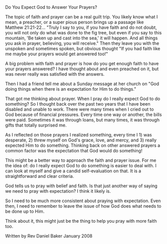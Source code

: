 Do You Expect God to Answer Your Prayers?

The topic of faith and prayer can be a real guilt trip. You likely know what I mean, a preacher, or a super pious person brings up a passage like Matthew 21:21-22...  "Truly I say to you, if you have faith and do not doubt, you will not only do what was done to the fig tree, but even if you say to this mountain, 'Be taken up and cast into the sea,' it will happen. And all things you ask in prayer, believing, you will receive." Then they leave you with the unspoken and sometimes spoken, but obvious thought "If you had faith like me maybe your prayers would get answered too!"

A big problem with faith and prayer is how do you get enough faith to have your prayers answered? I have thought about and even preached on it, but was never really was satisfied with the answers. 

Then I had a friend tell me about a Sunday message at her church on "God doing things when there is an expectation for Him to do things."

That got me thinking about prayer. When I pray do I really expect God to do something? So I thought back over the past two years that I have been disabled and unable to work. There were many times when I cried out to God because of financial pressures. Every time one way or another, the bills were paid. Sometimes it was through loans, but many times, it was through gifts that totally surprised me.

As I reflected on those prayers I realized something, every time I 1) was desperate, 2) threw myself on God's grace, love, and mercy, and 3) really expected Him to do something. Thinking back on other answered prayers a common factor was the expectation that God would do something!

This might be a better way to approach the faith and prayer issue. For me the idea of: do I really expect God to do something is easier to deal with. I can look at myself and give a candid self-evaluation on that. It is a straightforward and clear criteria. 

God tells us to pray with belief and faith. Is that just another way of saying we need to pray with expectation? I think it likely is.

So I need to be much more consistent about praying with expectation. Even then, I need to remember to leave the issue of how God does what needs to be done up to Him. 

Think about it, this might just be the thing to help you pray with more faith too.

Written by Rev Daniel Baker January 2008


